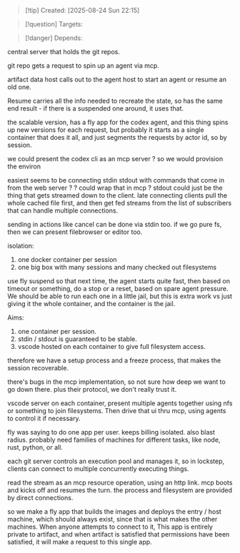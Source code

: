 
>[!tip] Created: [2025-08-24 Sun 22:15]

>[!question] Targets: 

>[!danger] Depends: 

central server that holds the git repos.

git repo gets a request to spin up an agent via mcp.

artifact data host calls out to the agent host to start an agent or resume an old one.  


Resume carries all the info needed to recreate the state, so has the same end result - if there is a suspended one around, it uses that.

the scalable version, has a fly app for the codex agent, and this thing spins up new versions for each request, but probably it starts as a single container that does it all, and just segments the requests by actor id, so by session.

we could present the codex cli as an mcp server ?
so we would provision the environ

easiest seems to be connecting stdin stdout with commands that come in from the web server ?
? could wrap that in mcp ?
stdout could just be the thing that gets streamed down to the client.
late connecting clients pull the whole cached file first, and then get fed streams from the list of subscribers that can handle multiple connections.

sending in actions like cancel can be done via stdin too.
if we go pure fs, then we can present filebrowser or editor too.

isolation:
1. one docker container per session
2. one big box with many sessions and many checked out filesystems

use fly suspend so that next time, the agent starts quite fast, then based on timeout or something, do a stop or a reset, based on spare agent pressure.
We should be able to run each one in a little jail, but this is extra work vs just giving it the whole container, and the container is the jail.

Aims:
1. one container per session.
2. stdin / stdout is guaranteed to be stable.
3. vscode hosted on each container to give full filesystem access.

therefore we have a setup process and a freeze process, that makes the session recoverable.

there's bugs in the mcp implementation, so not sure how deep we want to go down there.
plus their protocol, we don't really trust it.


vscode server on each container, present multiple agents together using nfs or something to join filesystems.  Then drive that ui thru mcp, using agents to control it if necessary.

fly was saying to do one app per user.  keeps billing isolated.  also blast radius.
probably need families of machines for different tasks, like node, rust, python, or all.

each git server controls an execution pool and manages it, so in lockstep, clients can connect to multiple concurrently executing things.

read the stream as an mcp resource operation, using an http link.
mcp boots and kicks off and resumes the turn.  the process and filesystem are provided by direct connections.

so we make a fly app that builds the images and deploys the entry / host machine, which should always exist, since that is what makes the other machines.
When anyone attempts to connect to it,
This app is entirely private to artifact, and when artifact is satisfied that permissions have been satisfied, it will make a request to this single app.